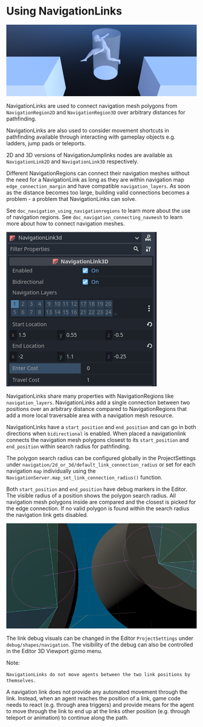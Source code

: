 
# Using NavigationLinks

![](img/nav_navmesh_links.png)

NavigationLinks are used to connect navigation mesh polygons from `NavigationRegion2D` 
and `NavigationRegion3D` over arbitrary distances for pathfinding.

NavigationLinks are also used to consider movement shortcuts in pathfinding available through 
interacting with gameplay objects e.g. ladders, jump pads or teleports.

2D and 3D versions of NavigationJumplinks nodes are available as 
`NavigationLink2D` and `NavigationLink3D` respectively.

Different NavigationRegions can connect their navigation meshes without the need for a NavigationLink 
as long as they are within navigation map `edge_connection_margin` and have compatible `navigation_layers`.
As soon as the distance becomes too large, building valid connections becomes a problem - a problem that NavigationLinks can solve.

See `doc_navigation_using_navigationregions` to learn more about the use of navigation regions.
See `doc_navigation_connecting_navmesh` to learn more about how to connect navigation meshes.

![](img/nav_link_properties.png)

NavigationLinks share many properties with NavigationRegions like `navigation_layers`.
NavigationLinks add a single connection between two positions over an arbitrary distance 
compared to NavigationRegions that add a more local traversable area with a navigation mesh resource.

NavigationLinks have a `start_position` and `end_position` and can go in both directions when `bidirectional` is enabled.
When placed a navigationlink connects the navigation mesh polygons closest to its `start_position` and `end_position` within search radius for pathfinding.

The polygon search radius can be configured globally in the ProjectSettings under `navigation/2d_or_3d/default_link_connection_radius` 
or set for each navigation `map` individually using the `NavigationServer.map_set_link_connection_radius()` function.

Both `start_position` and `end_position` have debug markers in the Editor.
The visible radius of a position shows the polygon search radius. 
All navigation mesh polygons inside are compared and the closest is picked for the edge connection.
If no valid polygon is found within the search radius the navigation link gets disabled.

![](img/nav_link_debug_visuals.png)

The link debug visuals can be changed in the Editor `ProjectSettings` under `debug/shapes/navigation`.
The visibility of the debug can also be controlled in the Editor 3D Viewport gizmo menu.

Note:

    NavigationLinks do not move agents between the two link positions by themselves.

A navigation link does not provide any automated movement through the link. Instead, when 
an agent reaches the position of a link, game code needs to react (e.g. through area triggers) and provide means for the agent 
to move through the link to end up at the links other position (e.g. through teleport or animation) to continue along the path.
